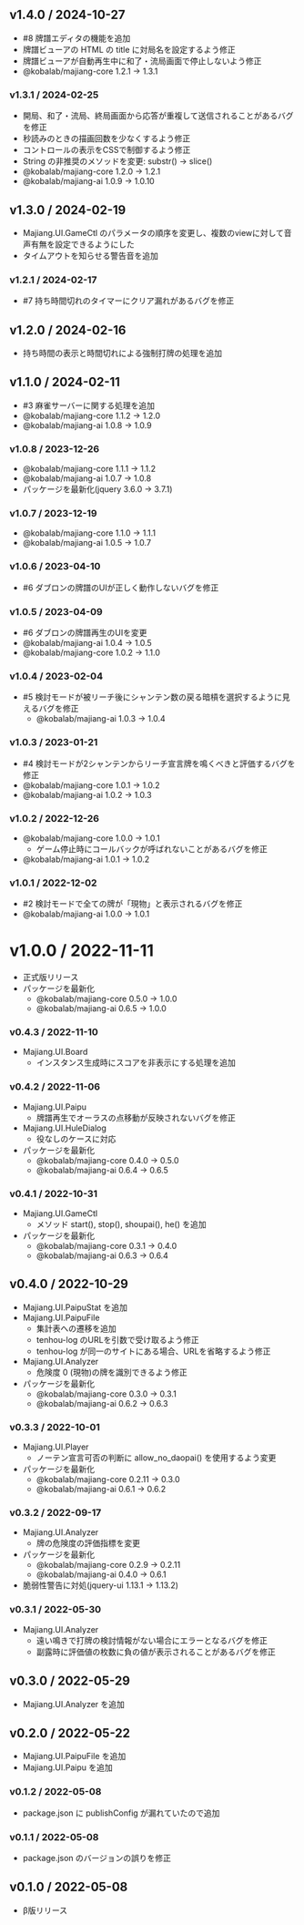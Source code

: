 ## v1.4.0 / 2024-10-27

  - #8 牌譜エディタの機能を追加
  - 牌譜ビューアの HTML の title に対局名を設定するよう修正
  - 牌譜ビューアが自動再生中に和了・流局画面で停止しないよう修正
  - @kobalab/majiang-core 1.2.1 → 1.3.1

### v1.3.1 / 2024-02-25

  - 開局、和了・流局、終局画面から応答が重複して送信されることがあるバグを修正
  - 秒読みのときの描画回数を少なくするよう修正
  - コントロールの表示をCSSで制御するよう修正
  - String の非推奨のメソッドを変更: substr() → slice()
  - @kobalab/majiang-core 1.2.0 → 1.2.1
  - @kobalab/majiang-ai 1.0.9 → 1.0.10

## v1.3.0 / 2024-02-19

  - Majiang.UI.GameCtl のパラメータの順序を変更し、複数のviewに対して音声有無を設定できるようにした
  - タイムアウトを知らせる警告音を追加

### v1.2.1 / 2024-02-17

  - #7 持ち時間切れのタイマーにクリア漏れがあるバグを修正

## v1.2.0 / 2024-02-16

  - 持ち時間の表示と時間切れによる強制打牌の処理を追加

## v1.1.0 / 2024-02-11

  - #3 麻雀サーバーに関する処理を追加
  - @kobalab/majiang-core 1.1.2 → 1.2.0
  - @kobalab/majiang-ai 1.0.8 → 1.0.9

### v1.0.8 / 2023-12-26

  - @kobalab/majiang-core 1.1.1 → 1.1.2
  - @kobalab/majiang-ai 1.0.7 → 1.0.8
  - パッケージを最新化(jquery 3.6.0 → 3.7.1)

### v1.0.7 / 2023-12-19

  - @kobalab/majiang-core 1.1.0 → 1.1.1
  - @kobalab/majiang-ai 1.0.5 → 1.0.7

### v1.0.6 / 2023-04-10

  - #6 ダブロンの牌譜のUIが正しく動作しないバグを修正

### v1.0.5 / 2023-04-09

  - #6 ダブロンの牌譜再生のUIを変更
  - @kobalab/majiang-ai 1.0.4 → 1.0.5
  - @kobalab/majiang-core 1.0.2 → 1.1.0

### v1.0.4 / 2023-02-04

  - #5 検討モードが被リーチ後にシャンテン数の戻る暗槓を選択するように見えるバグを修正
    - @kobalab/majiang-ai 1.0.3 → 1.0.4

### v1.0.3 / 2023-01-21

  - #4 検討モードが2シャンテンからリーチ宣言牌を鳴くべきと評価するバグを修正
  - @kobalab/majiang-core 1.0.1 → 1.0.2
  - @kobalab/majiang-ai 1.0.2 → 1.0.3

### v1.0.2 / 2022-12-26

  - @kobalab/majiang-core 1.0.0 → 1.0.1
    - ゲーム停止時にコールバックが呼ばれないことがあるバグを修正
  - @kobalab/majiang-ai 1.0.1 → 1.0.2

### v1.0.1 / 2022-12-02

  - #2 検討モードで全ての牌が「現物」と表示されるバグを修正
  - @kobalab/majiang-ai 1.0.0 → 1.0.1

# v1.0.0 / 2022-11-11

  - 正式版リリース
  - パッケージを最新化
    - @kobalab/majiang-core 0.5.0 → 1.0.0
    - @kobalab/majiang-ai 0.6.5 → 1.0.0

### v0.4.3 / 2022-11-10

  - Majiang.UI.Board
    - インスタンス生成時にスコアを非表示にする処理を追加

### v0.4.2 / 2022-11-06

  - Majiang.UI.Paipu
    - 牌譜再生でオーラスの点移動が反映されないバグを修正
  - Majiang.UI.HuleDialog
    - 役なしのケースに対応
  - パッケージを最新化
    - @kobalab/majiang-core 0.4.0 → 0.5.0
    - @kobalab/majiang-ai 0.6.4 → 0.6.5

### v0.4.1 / 2022-10-31

  - Majiang.UI.GameCtl
    - メソッド start(), stop(), shoupai(), he() を追加
  - パッケージを最新化
    - @kobalab/majiang-core 0.3.1 → 0.4.0
    - @kobalab/majiang-ai 0.6.3 → 0.6.4

## v0.4.0 / 2022-10-29

  - Majiang.UI.PaipuStat を追加
  - Majiang.UI.PaipuFile
    - 集計表への遷移を追加
    - tenhou-log のURLを引数で受け取るよう修正
    - tenhou-log が同一のサイトにある場合、URLを省略するよう修正
  - Majiang.UI.Analyzer
    - 危険度 0 (現物)の牌を識別できるよう修正
  - パッケージを最新化
    - @kobalab/majiang-core 0.3.0 → 0.3.1
    - @kobalab/majiang-ai 0.6.2 → 0.6.3

### v0.3.3 / 2022-10-01

  - Majiang.UI.Player
    - ノーテン宣言可否の判断に allow_no_daopai() を使用するよう変更
  - パッケージを最新化
    - @kobalab/majiang-core 0.2.11 → 0.3.0
    - @kobalab/majiang-ai 0.6.1 → 0.6.2

### v0.3.2 / 2022-09-17

  - Majiang.UI.Analyzer
    - 牌の危険度の評価指標を変更
  - パッケージを最新化
    - @kobalab/majiang-core 0.2.9 → 0.2.11
    - @kobalab/majiang-ai 0.4.0 → 0.6.1
  - 脆弱性警告に対処(jquery-ui 1.13.1 → 1.13.2)

### v0.3.1 / 2022-05-30

  - Majiang.UI.Analyzer
    - 遠い鳴きで打牌の検討情報がない場合にエラーとなるバグを修正
    - 副露時に評価値の枚数に負の値が表示されることがあるバグを修正

## v0.3.0 / 2022-05-29

  - Majiang.UI.Analyzer を追加

## v0.2.0 / 2022-05-22

  - Majiang.UI.PaipuFile を追加
  - Majiang.UI.Paipu を追加

### v0.1.2 / 2022-05-08

  - package.json に publishConfig が漏れていたので追加

### v0.1.1 / 2022-05-08

  - package.json のバージョンの誤りを修正

## v0.1.0 / 2022-05-08

  - β版リリース
